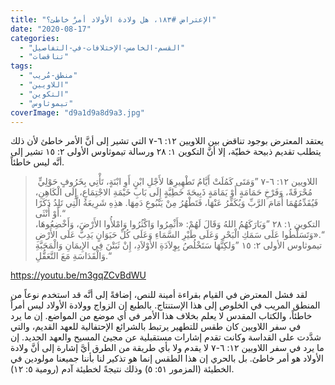 ```yaml
---
title: "الإعتراض #١٨٣، هل ولادة الأولاد أمرٌ خاطئ؟"
date: "2020-08-17"
categories: 
  - "القسم-الخامس-الإختلافات-في-التفاصيل"
  - "تناقضات"
tags: 
  - "منطق-مُريب"
  - "اللاويين"
  - "التكوين"
  - "تيموثاوس"
coverImage: "d9a1d9a8d9a3.jpg"
---
```


يعتقد المعترض بوجود تناقض بين اللاويين ١٢: ٦-٧ التي تشير إلى أنَّ الأمر خاطئ لأن ذلك يتطلب تقديم ذبيحة خطيّة، إلا أنَّ التكوين ١: ٢٨ ورسالة تيموثاوس الأولى ٢: ١٥ تشير إلى أنَّه ليس خاطئاً.

>  اللاويين ١٢: ٦-٧ ”وَمَتَى كَمُلَتْ أَيَّامُ تَطْهِيرِهَا لأَجْلِ ابْنٍ أَوِ ابْنَةٍ، تَأْتِي بِخَرُوفٍ حَوْلِيٍّ مُحْرَقَةً، وَفَرْخِ حَمَامَةٍ أَوْ يَمَامَةٍ ذَبِيحَةَ خَطِيَّةٍ إِلَى بَابِ خَيْمَةِ الاجْتِمَاعِ، إِلَى الْكَاهِنِ، فَيُقَدِّمُهُمَا أَمَامَ الرَّبِّ وَيُكَفِّرُ عَنْهَا، فَتَطْهُرُ مِنْ يَنْبُوعِ دَمِهَا. هذِهِ شَرِيعَةُ الَّتِي تَلِدُ ذَكَرًا أَوْ أُنْثَى.“  
> التكوين ١: ٢٨ ”وَبَارَكَهُمُ اللهُ وَقَالَ لَهُمْ: «أَثْمِرُوا وَاكْثُرُوا وَامْلأُوا الأَرْضَ، وَأَخْضِعُوهَا، وَتَسَلَّطُوا عَلَى سَمَكِ الْبَحْرِ وَعَلَى طَيْرِ السَّمَاءِ وَعَلَى كُلِّ حَيَوَانٍ يَدِبُّ عَلَى الأَرْضِ».“  
> تيموثاوس الأولى ٢: ١٥ ”وَلكِنَّهَا سَتَخْلُصُ بِوِلاَدَةِ الأَوْلاَدِ، إِنْ ثَبَتْنَ فِي الإِيمَانِ وَالْمَحَبَّةِ وَالْقَدَاسَةِ مَعَ التَّعَقُّلِ.“

https://youtu.be/m3gqZCvBdWU

لقد فشل المعترض في القيام بقراءة أمينة للنص، إضافةً إلى أنَّه قد استخدم نوعاً من المنطق المريب في الخلوص إلى هذا الإستنتاج. بالطبع إن الزواج وولادة الأولاد ليس أمراً خاطئاً، والكتاب المقدس لا يعلم بخلاف هذا الأمر في أي موضع من المواضع. إن ما يرد في سفر اللاويين كان طقس للتطهير يرتبط بالشرائع الإحتفالية للعهد القديم، والتي شدَّدت على القداسة وكانت تقدم إشارات مستقبلية عن مجيئ المسيح والعهد الجديد. إن ما يرد في سفر اللاويين ١٢: ٦-٧ لا يقدم ولا بأي طريقة من الطرق أيَّ إشارة إلى أنَّ ولادة الأولاد هو أمر خاطئ. بل بالحري إن هذا الطقس إنما هو تذكير لنا بأننا جميعنا مولودين في الخطيئة (المزمور ٥١: ٥) وذلك نتيجةً لخطيئة آدم (رومية ٥: ١٢).
